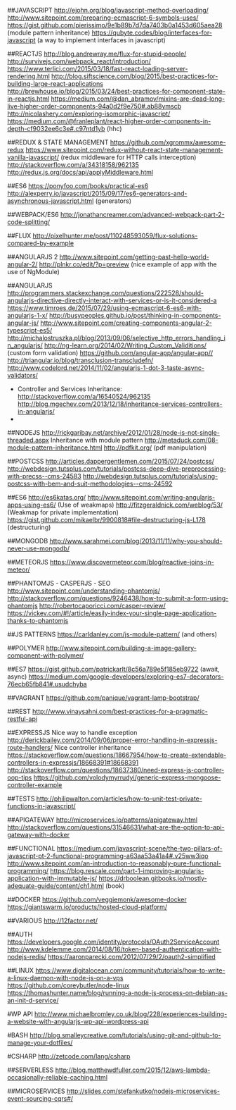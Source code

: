 ##JAVASCRIPT
http://ejohn.org/blog/javascript-method-overloading/
http://www.sitepoint.com/preparing-ecmascript-6-symbols-uses/
https://gist.github.com/pierissimo/9e1b89b7d7da7403b0a1453d605aea28 (module pattern inheritance)
https://qubyte.codes/blog/interfaces-for-javascript (a way to implement interfaces in javascript)

##REACTJS
http://blog.andrewray.me/flux-for-stupid-people/
http://survivejs.com/webpack_react/introduction/
https://www.terlici.com/2015/03/18/fast-react-loading-server-rendering.html
http://blog.siftscience.com/blog/2015/best-practices-for-building-large-react-applications
http://brewhouse.io/blog/2015/03/24/best-practices-for-component-state-in-reactjs.html
https://medium.com/@dan_abramov/mixins-are-dead-long-live-higher-order-components-94a0d2f9e750#.ab88ymscb
http://nicolashery.com/exploring-isomorphic-javascript/
https://medium.com/@franleplant/react-higher-order-components-in-depth-cf9032ee6c3e#.c97ntd1yb (hhc)

##REDUX & STATE MANAGEMENT
https://github.com/xgrommx/awesome-redux
https://www.sitepoint.com/redux-without-react-state-management-vanilla-javascript/
(redux middleware for HTTP calls interception)
http://stackoverflow.com/a/34318158/962135 
http://redux.js.org/docs/api/applyMiddleware.html 

##ES6
https://ponyfoo.com/books/practical-es6
http://alexperry.io/javascript/2015/09/17/es6-generators-and-asynchronous-javascript.html (generators)

##WEBPACK/ES6
http://jonathancreamer.com/advanced-webpack-part-2-code-splitting/

##FLUX
http://pixelhunter.me/post/110248593059/flux-solutions-compared-by-example

##ANGULARJS 2
http://www.sitepoint.com/getting-past-hello-world-angular-2/
http://plnkr.co/edit/?p=preview (nice example of app with the use of NgModule)

##ANGULARJS
http://programmers.stackexchange.com/questions/222528/should-angularjs-directive-directly-interact-with-services-or-is-it-considered-a
https://www.timroes.de/2015/07/29/using-ecmascript-6-es6-with-angularjs-1-x/
http://busypeoples.github.io/post/thinking-in-components-angular-js/
http://www.sitepoint.com/creating-components-angular-2-typescript-es5/
http://michalostruszka.pl/blog/2013/09/06/selective_http_errors_handling_in_angularjs/
http://ng-learn.org/2014/02/Writing_Custom_Validitions/ (custom form validation)
https://github.com/angular-app/angular-app//
http://triangular.io/blog/transclusion-transcludefn/ 
http://www.codelord.net/2014/11/02/angularjs-1-dot-3-taste-async-validators/
- Controller and Services Inheritance:
http://stackoverflow.com/a/16540524/962135
http://blog.mgechev.com/2013/12/18/inheritance-services-controllers-in-angularjs/
-

##NODEJS
http://rickgaribay.net/archive/2012/01/28/node-is-not-single-threaded.aspx
Inheritance with module pattern
http://metaduck.com/08-module-pattern-inheritance.html
http://pdfkit.org/ (pdf manipulation)

##POSTCSS
http://articles.dappergentlemen.com/2015/07/24/postcss/
http://webdesign.tutsplus.com/tutorials/postcss-deep-dive-preprocessing-with-precss--cms-24583
http://webdesign.tutsplus.com/tutorials/using-postcss-with-bem-and-suit-methodologies--cms-24592

##ES6
http://es6katas.org/
http://www.sitepoint.com/writing-angularjs-apps-using-es6/ (Use of weakmaps)
http://fitzgeraldnick.com/weblog/53/ (Weakmap for private implementation)
https://gist.github.com/mikaelbr/9900818#file-destructuring-js-L178 (destructuring)

##MONGODB
http://www.sarahmei.com/blog/2013/11/11/why-you-should-never-use-mongodb/

##METEORJS
https://www.discovermeteor.com/blog/reactive-joins-in-meteor/

##PHANTOMJS - CASPERJS - SEO
http://www.sitepoint.com/understanding-phantomjs/
http://stackoverflow.com/questions/9246438/how-to-submit-a-form-using-phantomjs
http://robertocaporicci.com/casper-review/
https://vickev.com/#!/article/easily-index-your-single-page-application-thanks-to-phantomjs

##JS PATTERNS
https://carldanley.com/js-module-pattern/ (and others)

##POLYMER
http://www.sitepoint.com/building-a-image-gallery-component-with-polymer/

##ES7
https://gist.github.com/patrickarlt/8c56a789e5f185eb9722 (await, async)
https://medium.com/google-developers/exploring-es7-decorators-76ecb65fb841#.usudchyba

##VAGRANT
https://github.com/panique/vagrant-lamp-bootstrap/

##REST
http://www.vinaysahni.com/best-practices-for-a-pragmatic-restful-api

##EXPRESSJS
Nice way to handle exception
http://derickbailey.com/2014/09/06/proper-error-handling-in-expressjs-route-handlers/
Nice controller inheritance 
https://stackoverflow.com/questions/18667954/how-to-create-extendable-controllers-in-expressjs/18668391#18668391
http://stackoverflow.com/questions/18637380/need-express-js-controller-oop-tips
https://github.com/volodymyrrudyi/generic-express-mongoose-controller-example

##TESTS
http://philipwalton.com/articles/how-to-unit-test-private-functions-in-javascript/

##APIGATEWAY
http://microservices.io/patterns/apigateway.html
http://stackoverflow.com/questions/31546631/what-are-the-option-to-api-gateway-with-docker

##FUNCTIONAL
https://medium.com/javascript-scene/the-two-pillars-of-javascript-pt-2-functional-programming-a63aa53a41a4#.v25ww3iqo
http://www.sitepoint.com/an-introduction-to-reasonably-pure-functional-programming/
https://blog.rescale.com/part-1-improving-angularjs-application-with-immutable-js/
https://drboolean.gitbooks.io/mostly-adequate-guide/content/ch1.html (book)

##DOCKER
https://github.com/veggiemonk/awesome-docker
https://giantswarm.io/products/hosted-cloud-platform/

##VARIOUS
http://12factor.net/

##AUTH
https://developers.google.com/identity/protocols/OAuth2ServiceAccount
http://www.kdelemme.com/2014/08/16/token-based-authentication-with-nodejs-redis/
https://aaronparecki.com/2012/07/29/2/oauth2-simplified

##LINUX
https://www.digitalocean.com/community/tutorials/how-to-write-a-linux-daemon-with-node-js-on-a-vps
https://github.com/coreybutler/node-linux
https://thomashunter.name/blog/running-a-node-js-process-on-debian-as-an-init-d-service/

#WP API
http://www.michaelbromley.co.uk/blog/228/experiences-building-a-website-with-angularjs-wp-api-wordpress-api

#BASH
http://blog.smalleycreative.com/tutorials/using-git-and-github-to-manage-your-dotfiles/

#CSHARP
http://zetcode.com/lang/csharp

##SERVERLESS
http://blog.matthewdfuller.com/2015/12/aws-lambda-occasionally-reliable-caching.html

##MICROSERVICES
http://slides.com/stefankutko/nodejs-microservices-event-sourcing-cqrs#/